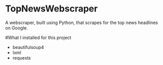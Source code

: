 # TopNewsWebscraper
A webscraper, built using Python, that scrapes for the top news headlines on Google.

#What I installed for this project
- beautifulsoup4
- lxml
- requests
